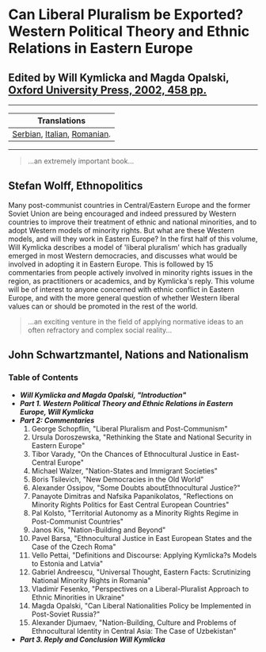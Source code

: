 # Can Liberal Pluralism be Exported? Western Political Theory and Ethnic Relations in Eastern Europe

## Edited by Will Kymlicka and Magda Opalski, [Oxford University Press, 2002, 458 pp.](http://ukcatalogue.oup.com/product/9780199240630.do?keyword=Can+Liberal+Pluralism+be+Exported%3F+Western+Political+Theory+and+Ethnic&sortby=bestMatches) 

---

| Translations |
| --- |
|[Serbian](/translated/serbian), [Italian](/translated/italian), [Romanian](/translated/romanian).
---

> ...an extremely important book...
>
## Stefan Wolff, Ethnopolitics 

Many post-communist countries in Central/Eastern Europe and the former Soviet Union are being encouraged and indeed pressured by Western countries to improve their treatment of ethnic and national minorities, and to adopt Western models of minority rights. But what are these Western models, and will they work in Eastern Europe? In the first half of this volume, Will Kymlicka describes a model of 'liberal pluralism' which has gradually emerged in most Western democracies, and discusses what would be involved in adopting it in Eastern Europe. This is followed by 15 commentaries from people actively involved in minority rights issues in the region, as practitioners or academics, and by Kymlicka's reply. This volume will be of interest to anyone concerned with ethnic conflict in Eastern Europe, and with the more general question of whether Western liberal values can or should be promoted in the rest of the world.

> ...an exciting venture in the field of applying normative ideas to an often refractory and complex social reality...
>
## John Schwartzmantel, Nations and Nationalism 

### Table of Contents

- **_Will Kymlicka and Magda Opalski, "Introduction"_**
- **_Part 1. Western Political Theory and Ethnic Relations in Eastern Europe, Will Kymlicka_**
- **_Part 2: Commentaries_**
  1. George Schopflin, "Liberal Pluralism and Post-Communism"
  2. Ursula Doroszewska, "Rethinking the State and National Security in Eastern Europe"
  3. Tibor Varady, "On the Chances of Ethnocultural Justice in East-Central Europe"
  4. Michael Walzer, "Nation-States and Immigrant Societies"
  5. Boris Tsilevich, "New Democracies in the Old World"
  6. Alexander Ossipov, "Some Doubts aboutEthnocultural Justice?"
  7. Panayote Dimitras and Nafsika Papanikolatos, "Reflections on Minority Rights Politics for East Central European Countries"
  8. Pal Kolsto, "Territorial Autonomy as a Minority Rights Regime in Post-Communist Countries"
  9. Janos Kis, "Nation-Building and Beyond"
  10. Pavel Barsa, "Ethnocultural Justice in East European States and the Case of the Czech Roma"
  11. Vello Pettai, "Definitions and Discourse: Applying Kymlicka?s Models to Estonia and Latvia"
  12. Gabriel Andreescu, "Universal Thought, Eastern Facts: Scrutinizing National Minority Rights in Romania"
  13. Vladimir Fesenko, "Perspectives on a Liberal-Pluralist Approach to Ethnic Minorities in Ukraine"
  14. Magda Opalski, "Can Liberal Nationalities Policy be Implemented in Post-Soviet Russia?"
  15. Alexander Djumaev, "Nation-Building, Culture and Problems of Ethnocultural Identity in Central Asia: The Case of Uzbekistan"
- **_Part 3. Reply and Conclusion Will Kymlicka_**
